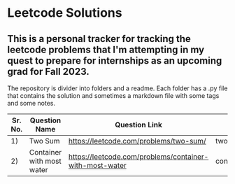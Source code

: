 # Leetcode Solutions

## This is a personal tracker for tracking the leetcode problems that I'm attempting in my quest to prepare for internships as an upcoming grad for Fall 2023.

The repository is divider into folders and a readme. Each folder has a .py file that contains the solution and sometimes a markdown file with some tags and some notes.

| Sr. No. | Question Name             | Question Link                                           | Folder Name               |
| ------- | ------------------------- | ------------------------------------------------------- | ------------------------- |
| 1)      | Two Sum                   | https://leetcode.com/problems/two-sum/                  | two_sum                   |
| 2)      | Container with most water | https://leetcode.com/problems/container-with-most-water | container_with_most_water |
